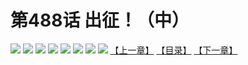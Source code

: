 # 第488话 出征！（中）
![](https://mhpic.xiaomingtaiji.net/comic/D/斗破苍穹拆分版/488话/1.jpg-zymk.middle.webp)
![](https://mhpic.xiaomingtaiji.net/comic/D/斗破苍穹拆分版/488话/2.jpg-zymk.middle.webp)
![](https://mhpic.xiaomingtaiji.net/comic/D/斗破苍穹拆分版/488话/3.jpg-zymk.middle.webp)
![](https://mhpic.xiaomingtaiji.net/comic/D/斗破苍穹拆分版/488话/4.jpg-zymk.middle.webp)
![](https://mhpic.xiaomingtaiji.net/comic/D/斗破苍穹拆分版/488话/5.jpg-zymk.middle.webp)
![](https://mhpic.xiaomingtaiji.net/comic/D/斗破苍穹拆分版/488话/6.jpg-zymk.middle.webp)
![](https://mhpic.xiaomingtaiji.net/comic/D/斗破苍穹拆分版/488话/7.jpg-zymk.middle.webp)
![](https://mhpic.xiaomingtaiji.net/comic/D/斗破苍穹拆分版/488话/8.jpg-zymk.middle.webp)
[【上一章】](./487.md)
[【目录】](./README.md)
[【下一章】](./489.md)
